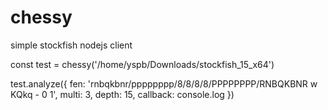 # chessy
simple stockfish nodejs client


const test = chessy('/home/yspb/Downloads/stockfish_15_x64')

test.analyze({ 
  fen: 'rnbqkbnr/pppppppp/8/8/8/8/PPPPPPPP/RNBQKBNR w KQkq - 0 1',
  multi: 3,
  depth: 15,
  callback: console.log
})
